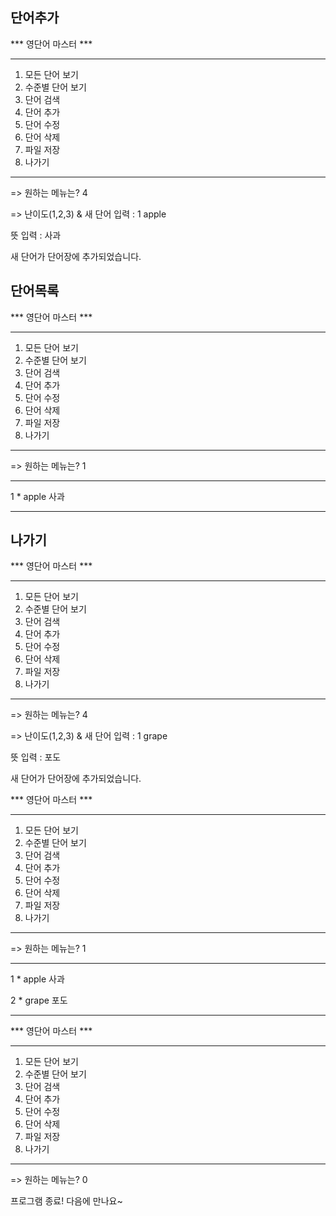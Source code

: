 ## 단어추가

*** 영단어 마스터 ***

************************
1. 모든 단어 보기
2. 수준별 단어 보기
3. 단어 검색
4. 단어 추가
5. 단어 수정
6. 단어 삭제
7. 파일 저장
0. 나가기
************************
=> 원하는 메뉴는? 4

=> 난이도(1,2,3) & 새 단어 입력 : 1 apple

뜻 입력 : 사과

새 단어가 단어장에 추가되었습니다.

## 단어목록

*** 영단어 마스터 ***

************************
1. 모든 단어 보기
2. 수준별 단어 보기
3. 단어 검색
4. 단어 추가
5. 단어 수정
6. 단어 삭제
7. 파일 저장
0. 나가기
************************

=> 원하는 메뉴는? 1

-----------------------------

1 *            apple   사과

-----------------------------

## 나가기

*** 영단어 마스터 ***

************************
1. 모든 단어 보기
2. 수준별 단어 보기
3. 단어 검색
4. 단어 추가
5. 단어 수정
6. 단어 삭제
7. 파일 저장
0. 나가기
************************

=> 원하는 메뉴는? 4

=> 난이도(1,2,3) & 새 단어 입력 : 1 grape

뜻 입력 : 포도

새 단어가 단어장에 추가되었습니다.

*** 영단어 마스터 ***

************************
1. 모든 단어 보기
2. 수준별 단어 보기
3. 단어 검색
4. 단어 추가
5. 단어 수정
6. 단어 삭제
7. 파일 저장
0. 나가기
************************

=> 원하는 메뉴는? 1

-----------------------------

1 *            apple   사과

2 *            grape   포도

-----------------------------

*** 영단어 마스터 ***

************************
1. 모든 단어 보기
2. 수준별 단어 보기
3. 단어 검색
4. 단어 추가
5. 단어 수정
6. 단어 삭제
7. 파일 저장
0. 나가기
************************
=> 원하는 메뉴는? 0

프로그램 종료! 다음에 만나요~
